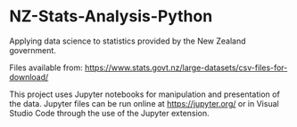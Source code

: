 # NZ-Stats-Analysis-Python
 Applying data science to statistics provided by the New Zealand government. 

Files available from: https://www.stats.govt.nz/large-datasets/csv-files-for-download/

This project uses Jupyter notebooks for manipulation and presentation of the data. Jupyter files can be run 
online at https://jupyter.org/ or in Visual Studio Code through the use of the Jupyter extension.
